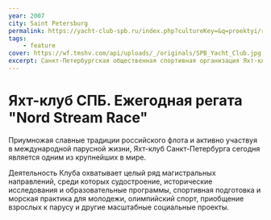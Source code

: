 ```yaml
---
year: 2007
city: Saint Petersburg
permalink: https://yacht-club-spb.ru/index.php?cultureKey=&q=proektyi/regata
tags:
    - feature
cover: https://wf.tmshv.com/api/uploads/_/originals/SPB_Yacht_Club.jpg
excerpt: Санкт-Петербургская общественная спортивная организация Яхт-клуб Санкт-Петербурга создана в 2007 году и является преемником старейшего яхт-клуба мира – Невского флота, задуманного Петром Великим в начале XVIII века.
---
```


# Яхт-клуб СПБ. Ежегодная регата "Nord Stream Race" 

Приумножая славные традиции российского флота и активно участвуя в международной парусной жизни, Яхт-клуб Санкт-Петербурга сегодня является одним из крупнейших в мире.

Деятельность Клуба охватывает целый ряд магистральных направлений, среди которых судостроение, исторические исследования и образовательные программы, спортивная подготовка и морская практика для молодежи, олимпийский спорт, приобщение взрослых к парусу и другие масштабные социальные проекты.